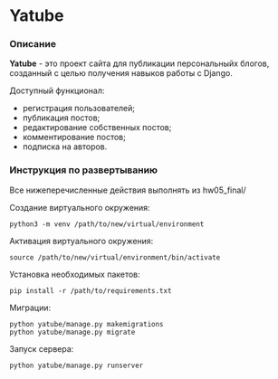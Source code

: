 # Yatube

### Описание
**Yatube** - это проект сайта для публикации персональныйх блогов, созданный с целью получения навыков работы с Django.

Доступный функционал:
- регистрация пользователей;
- публикация постов;
- редактирование собственных постов;
- комментирование постов;
- подписка на авторов.

### Инструкция по развертыванию
Все нижеперечисленные действия выполнять из hw05_final/

Создание виртуального окружения:
```
python3 -m venv /path/to/new/virtual/environment
```
Активация виртуального окружения:
```
source /path/to/new/virtual/environment/bin/activate
```
Установка необходимых пакетов:
```
pip install -r /path/to/requirements.txt
```
Миграции:
```
python yatube/manage.py makemigrations
python yatube/manage.py migrate
```
Запуск сервера:
```
python yatube/manage.py runserver
```
